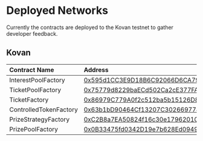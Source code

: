# Deployed Networks

Currently the contracts are deployed to the Kovan testnet to gather developer feedback.

## Kovan

| Contract Name | Address |
| :--- | :--- |
| InterestPoolFactory | [0x595d1CC3E9D18B6C92066D6CA79f592cDc24bc9D](https://kovan.etherscan.io/address/0x595d1CC3E9D18B6C92066D6CA79f592cDc24bc9D) |
| TicketPoolFactory | [0x75779d8229baECd502Ca2cE377FA6184565C33d4](https://kovan.etherscan.io/address/0x75779d8229baECd502Ca2cE377FA6184565C33d4) |
| TicketFactory | [0x86979C779A0f2c512ba5b15126D8f098e1b91499](https://kovan.etherscan.io/address/0x86979C779A0f2c512ba5b15126D8f098e1b91499) |
| ControlledTokenFactory | [0x63b1bD90464Cf13207C3026697749B4E55EFA71c](https://kovan.etherscan.io/address/0x63b1bD90464Cf13207C3026697749B4E55EFA71c) |
| PrizeStrategyFactory | [0xC2B8a7EA50824f16c30e179620109549479cf71f](https://kovan.etherscan.io/address/0xC2B8a7EA50824f16c30e179620109549479cf71f) |
| PrizePoolFactory | [0x0B33475fd0342D19e7b628Ed0949A78b45e43F4b](https://kovan.etherscan.io/address/0x0B33475fd0342D19e7b628Ed0949A78b45e43F4b) |

